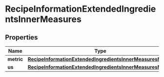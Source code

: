 
# RecipeInformationExtendedIngredientsInnerMeasures

## Properties
| Name | Type | Description | Notes |
| ------------ | ------------- | ------------- | ------------- |
| **metric** | [**RecipeInformationExtendedIngredientsInnerMeasuresMetric**](RecipeInformationExtendedIngredientsInnerMeasuresMetric.md) |  |  |
| **us** | [**RecipeInformationExtendedIngredientsInnerMeasuresMetric**](RecipeInformationExtendedIngredientsInnerMeasuresMetric.md) |  |  |



